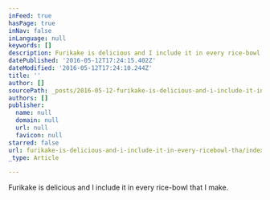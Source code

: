 ```yaml
---
inFeed: true
hasPage: true
inNav: false
inLanguage: null
keywords: []
description: Furikake is delicious and I include it in every rice-bowl that I make.
datePublished: '2016-05-12T17:24:15.402Z'
dateModified: '2016-05-12T17:24:10.244Z'
title: ''
author: []
sourcePath: _posts/2016-05-12-furikake-is-delicious-and-i-include-it-in-every-ricebowl-tha.md
authors: []
publisher:
  name: null
  domain: null
  url: null
  favicon: null
starred: false
url: furikake-is-delicious-and-i-include-it-in-every-ricebowl-tha/index.html
_type: Article

---
```

Furikake is delicious and I include it in every rice-bowl that I make.